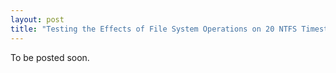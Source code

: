 ```yaml
---
layout: post
title: "Testing the Effects of File System Operations on 20 NTFS Timestamps"
---
```


To be posted soon.
